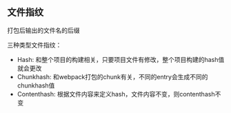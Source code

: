 ## 文件指纹
打包后输出的文件名的后缀

三种类型文件指纹：
- Hash: 和整个项目的构建相关，只要项目文件有修改，整个项目构建的hash值就会更改
- Chunkhash: 和webpack打包的chunk有关，不同的entry会生成不同的chunkhash值
- Contenthash: 根据文件内容来定义hash，文件内容不变，则contenthash不变


